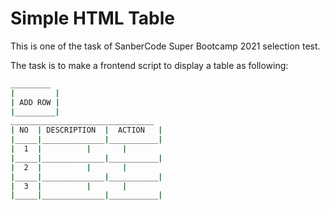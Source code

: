 # Simple HTML Table
This is one of the task of SanberCode Super Bootcamp 2021 selection test.

The task is to make a frontend script to display a table as following:
   ```bash
  _________
 |         |
 | ADD ROW |
 |_________|
 ________________________________
| NO  |	DESCRIPTION  |	ACTION   |	
|_____|______________|___________|
|  1  |		     |		 |
|_____|______________|___________|
|  2  |		     |		 |
|_____|______________|___________|
|  3  |		     |		 |
|_____|______________|___________|
   ```